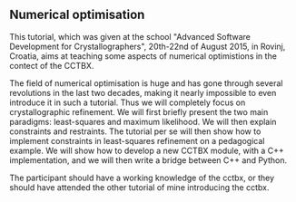 Numerical optimisation
----------------------

This tutorial, which was given at the school "Advanced Software Development for Crystallographers", 20th-22nd of August 2015, in Rovinj, Croatia, aims at teaching some aspects of numerical optimistions in the contect of the CCTBX.

The field of numerical optimisation is huge and has gone through several revolutions in the last two decades, making it nearly impossible to even introduce it in such a tutorial. Thus we will completely focus on crystallographic refinement. We will first briefly present the two main paradigms: least-squares and maximum likelihood. We will then explain constraints and restraints. The tutorial per se will then show how to implement constraints in least-squares refinement on a pedagogical example. We will show how to develop a new CCTBX module, with a C++ implementation, and we will then write a bridge between C++ and Python.

The participant should have a working knowledge of the cctbx, or they should have attended the other tutorial of mine introducing the cctbx.


